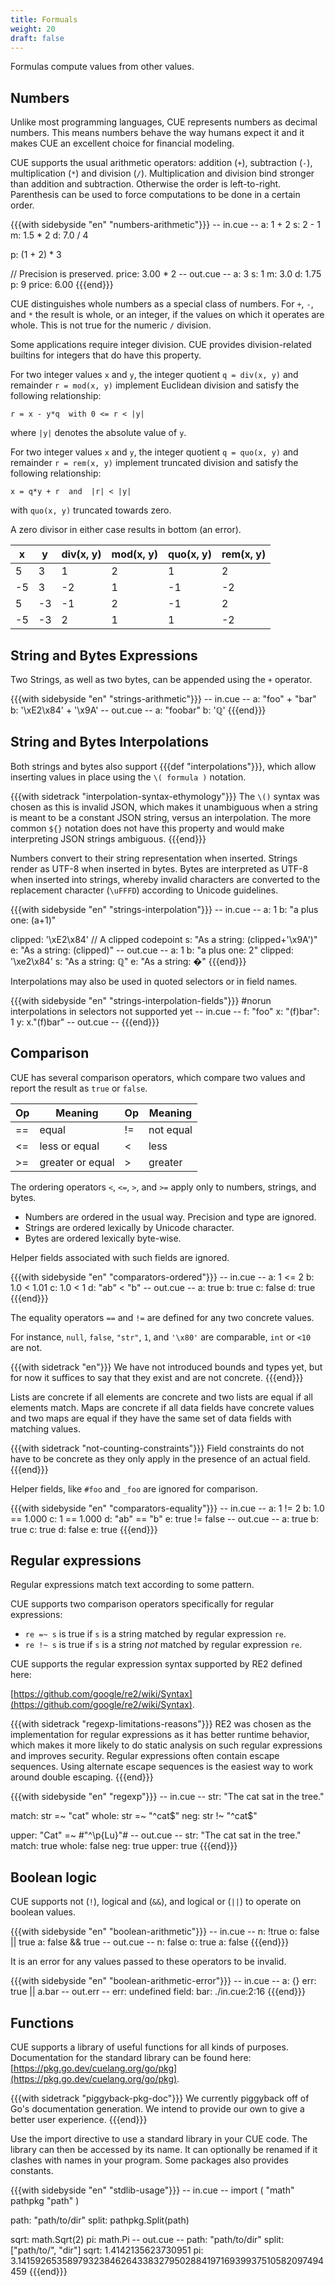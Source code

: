 ```yaml
---
title: Formuals
weight: 20
draft: false
---
```


Formulas compute values from other values.

## Numbers

Unlike most programming languages, CUE represents numbers as decimal numbers.
This means numbers behave the way humans expect it
and it makes CUE an excellent choice for financial modeling.

CUE supports the usual arithmetic operators: addition (`+`), subtraction (`-`), multiplication (`*`) and division (`/`).
Multiplication and division bind stronger than addition and subtraction.
Otherwise the order is left-to-right.
Parenthesis can be used to force computations to be done in a certain order.

{{{with sidebyside "en" "numbers-arithmetic"}}}
-- in.cue --
a: 1 + 2
s: 2 - 1
m: 1.5 * 2
d: 7.0 / 4

p: (1 + 2) * 3

// Precision is preserved.
price: 3.00 * 2
-- out.cue --
a:     3
s:     1
m:     3.0
d:     1.75
p:     9
price: 6.00
{{{end}}}

CUE distinguishes whole numbers as a special class of numbers.
For `+`, `-`, and `*` the result is whole, or an integer, if the values on which it operates are whole.
This is not true for the numeric `/` division.

Some applications require integer division.
CUE provides division-related builtins for integers that do have this property.

For two integer values `x` and `y`,
the integer quotient `q = div(x, y)` and remainder `r = mod(x, y)`
implement Euclidean division and satisfy the following relationship:

```cue
r = x - y*q  with 0 <= r < |y|
```

where `|y|` denotes the absolute value of `y`.

For two integer values `x` and `y`,
the integer quotient `q = quo(x, y)` and remainder `r = rem(x, y)`
implement truncated division and satisfy the following relationship:

```cue
x = q*y + r  and  |r| < |y|
```

with `quo(x, y)` truncated towards zero.

A zero divisor in either case results in bottom (an error).

| x | y | div(x, y) | mod(x, y) | quo(x, y) | rem(x, y) |
| --- | --- | --- | --- | --- | --- |
| 5 | 3 | 1 | 2 | 1 | 2 |
| -5 | 3 | -2 | 1 | -1 | -2 |
| 5 | -3 | -1 | 2 | -1 | 2 |
| -5 | -3 | 2 | 1 | 1 | -2 |

## String and Bytes Expressions

Two Strings, as well as two bytes, can be appended using the `+` operator.

{{{with sidebyside "en" "strings-arithmetic"}}}
-- in.cue --
a: "foo" + "bar"
b: '\xE2\x84' + '\x9A'
-- out.cue --
a: "foobar"
b: 'ℚ'
{{{end}}}

## String and Bytes Interpolations

Both strings and bytes also support {{{def "interpolations"}}}, which allow inserting values in place using the `\( formula )` notation.

{{{with sidetrack "interpolation-syntax-ethymology"}}}
The `\()` syntax was chosen as this is invalid JSON, which makes it unambiguous when a string is meant to be a constant JSON string, versus an interpolation.
The more common `${}` notation does not have this property and would make interpreting JSON strings ambiguous.
{{{end}}}

Numbers convert to their string representation when inserted.
Strings render as UTF-8 when inserted in bytes.
Bytes are interpreted as UTF-8 when inserted into strings,
whereby invalid characters are converted to the replacement character (`\uFFFD`)
according to Unicode guidelines.

{{{with sidebyside "en" "strings-interpolation"}}}
-- in.cue --
a: 1
b: "a plus one: \(a+1)"

clipped: '\xE2\x84' // A clipped codepoint
s:       "As a string: \(clipped+'\x9A')"
e:       "As a string: \(clipped)"
-- out.cue --
a:       1
b:       "a plus one: 2"
clipped: '\xe2\x84'
s:       "As a string: ℚ"
e:       "As a string: �"
{{{end}}}

Interpolations may also be used in quoted selectors or in field names.

{{{with sidebyside "en" "strings-interpolation-fields"}}}
#norun interpolations in selectors not supported yet
-- in.cue --
f: "foo"
x: "\(f)bar": 1
y: x."\(f)bar"
-- out.cue --
{{{end}}}

## Comparison

CUE has several comparison operators,
which compare two values and report the result as `true` or `false`.

| Op | Meaning | Op | Meaning |
| --- | --- | --- | --- |
| == | equal | != | not equal |
| <= | less or equal | < | less |
| >= | greater or equal | > | greater |

The ordering operators `<`, `<=`, `>`, and `>=` apply only to numbers, strings, and bytes.

- Numbers are ordered in the usual way. Precision and type are ignored.
- Strings are ordered lexically by Unicode character.
- Bytes are ordered lexically byte-wise.

Helper fields associated with such fields are ignored.

{{{with sidebyside "en" "comparators-ordered"}}}
-- in.cue --
a: 1 <= 2
b: 1.0 < 1.01
c: 1.0 < 1
d: "ab" < "b"
-- out.cue --
a: true
b: true
c: false
d: true
{{{end}}}

The equality operators `==` and `!=` are defined for any two concrete values.

For instance, `null`, `false`, `"str"`, `1`, and `'\x80'` are comparable, `int` or `<10` are not.

{{{with sidetrack "en"}}}
We have not introduced bounds and types yet, but for now it suffices to say that they exist and are not concrete.
{{{end}}}

Lists are concrete if all elements are concrete and two lists are equal if all elements match.
Maps are concrete if all data fields have concrete values and two maps are equal if they have the same set of data fields with matching values.

{{{with sidetrack "not-counting-constraints"}}}
Field constraints do not have to be concrete as they only apply in the presence of an actual field.
{{{end}}}

Helper fields, like `#foo` and `_foo` are ignored for comparison.

{{{with sidebyside "en" "comparators-equality"}}}
-- in.cue --
a: 1 != 2
b: 1.0 == 1.000
c: 1 == 1.000
d: "ab" == "b"
e: true != false
-- out.cue --
a: true
b: true
c: true
d: false
e: true
{{{end}}}

<!-- TODO

We could consider `===` for structural equivalence

-->

## Regular expressions

Regular expressions match text according to some pattern.

CUE supports two comparison operators specifically for regular expressions:

- `re =~ s` is true if `s` is a string matched by regular expression `re`.
- `re !~ s` is true if `s` is a string _not_ matched by regular expression `re`.

CUE supports the regular expression syntax supported by RE2 defined here:

[https://github.com/google/re2/wiki/Syntax](https://github.com/google/re2/wiki/Syntax).

{{{with sidetrack "regexp-limitations-reasons"}}}
RE2 was chosen as the implementation for regular expressions as it has better runtime behavior,
which makes it more likely to do static analysis on such regular expressions and
improves security.
Regular expressions often contain escape sequences.
Using alternate escape sequences is the easiest way to work around double escaping.
{{{end}}}

{{{with sidebyside "en" "regexp"}}}
-- in.cue --
str: "The cat sat in the tree."

match: str =~ "cat"
whole: str =~ "^cat$"
neg:   str !~ "^cat$"

upper: "Cat" =~ #"^\p{Lu}"#
-- out.cue --
str:   "The cat sat in the tree."
match: true
whole: false
neg:   true
upper: true
{{{end}}}

## Boolean logic

CUE supports not (`!`), logical and (`&&`), and logical or (`||`) to operate on boolean values.

{{{with sidebyside "en" "boolean-arithmetic"}}}
-- in.cue --
n: !true
o: false || true
a: false && true
-- out.cue --
n: false
o: true
a: false
{{{end}}}

It is an error for any values passed to these operators to be invalid.

{{{with sidebyside "en" "boolean-arithmetic-error"}}}
-- in.cue --
a: {}
err: true || a.bar
-- out.err --
err: undefined field: bar:
    ./in.cue:2:16
{{{end}}}

## Functions

CUE supports a library of useful functions for all kinds of purposes.
Documentation for the standard library can be found here: [https://pkg.go.dev/cuelang.org/go/pkg](https://pkg.go.dev/cuelang.org/go/pkg).

{{{with sidetrack "piggyback-pkg-doc"}}}
We currently piggyback off of Go's documentation generation.
We intend to provide our own to give a better user experience.
{{{end}}}

Use the import directive to use a standard library in your CUE code.
The library can then be accessed by its name.
It can optionally be renamed if it clashes with names in your program.
Some packages also provides constants.

{{{with sidebyside "en" "stdlib-usage"}}}
-- in.cue --
import (
	"math"
	pathpkg "path"
)

path:  "path/to/dir"
split: pathpkg.Split(path)

sqrt: math.Sqrt(2)
pi:   math.Pi
-- out.cue --
path: "path/to/dir"
split: ["path/to/", "dir"]
sqrt: 1.4142135623730951
pi:   3.14159265358979323846264338327950288419716939937510582097494459
{{{end}}}

<!--

Core Builtins
Built-in functions are predeclared. They are called like any other function.

Core builtins can be used without importing a package using either their name, or their name prefixed with `__`.
As CUE disallows field identifiers starting with `__`, the latter will never be shadowed.

`len(bytes | [] | {}): uint`

`len` computes the length for various kind of types.

- For bytes it returns the number of bytes.
- For lists it returns the number of elements.
- For maps it returns the number of data fields.

{{{with sidebyside "en" "core-builtin-len"}}}
#norun inside HTML comment
-- in.cue --
a: len({a: 1, _b: 2}) // hidden fields do not count
b: len([1, 2, 3])
c: len(`abc`)

-- out.cue --
{{{end}}}

-->

<!--

splitting
cyclic only when splitting.
Kubernetes and hashicorp
mod1.A -> mod2.B -> mod1.C

-->

<!--

Should we allow the implicit import of “std”? This still doesn’t circumvent the shadowing issue, but may be clearer.

std.default(1, int)

`default(a: _, b: _): (*(a & b) | b)`

`default`: default values

CUE templates allow specifying default values.
For instance, specifies a default integral`1`, one could write

A disjunction allows marking its elements as default with an asterisk.

{{{with sidebyside "en" "composition-operator"}}}
#norun inside HTML comment
-- in.cue --
a: int
a: *1
-- out.cue --
{{{end}}}


{{{with sidetrack}}}
Under the hood `default(a)` is rewritten to `*a | _` and `default(a, b) is rewritten to `*(a & b) | b`.
Both rewrites are a specific use of a CUE {{{reference "enum"}}} with default marker.
The term `a & b` is to ensure that the default value is of type `b`.
For instance, the value `1` can be interpreted as both a `number` or an `int`.
{{{end}}}
-->

